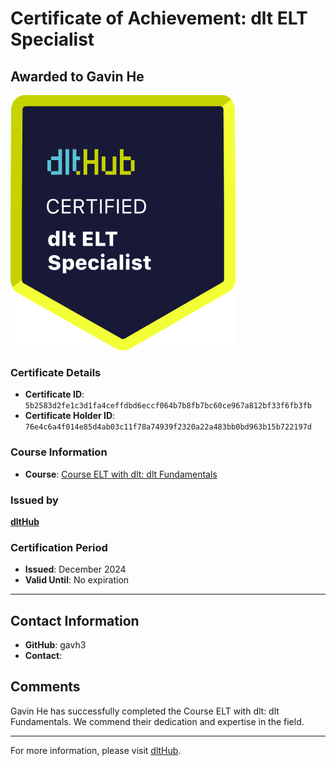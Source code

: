 
# Certificate of Achievement: dlt ELT Specialist

## Awarded to **Gavin He**

![Course Image](../badges/dlt_ELT_specialist.png)

### Certificate Details
- **Certificate ID**: `5b2583d2fe1c3d1fa4ceffdbd6eccf064b7b8fb7bc60ce967a812bf33f6fb3fb`
- **Certificate Holder ID**: `76e4c6a4f014e85d4ab03c11f78a74939f2320a22a483bb0bd963b15b722197d`

### Course Information
- **Course**: [Course ELT with dlt: dlt Fundamentals](https://github.com/dlt-hub/dlthub-education/tree/main/courses/dlt_fundamentals_dec_2024)

### Issued by
[**dltHub**](https://dlthub.com/) 

### Certification Period
- **Issued**: December 2024
- **Valid Until**: No expiration

---

## Contact Information
- **GitHub**: gavh3
- **Contact**: 

## Comments
Gavin He has successfully completed the Course ELT with dlt: dlt Fundamentals. We commend their dedication and expertise in the field.

---

For more information, please visit [dltHub](https://dlthub.com/).
    